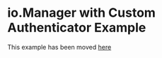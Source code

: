 # io.Manager with Custom Authenticator Example

This example has been moved [here](https://github.com/InteropIO/manager-examples/tree/main/auth-custom)
